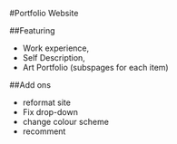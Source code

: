 #Portfolio Website

##Featuring 
* Work experience,
* Self Description,
* Art Portfolio (subspages for each item)

##Add ons
* reformat site
* Fix drop-down
* change colour scheme
* recomment
